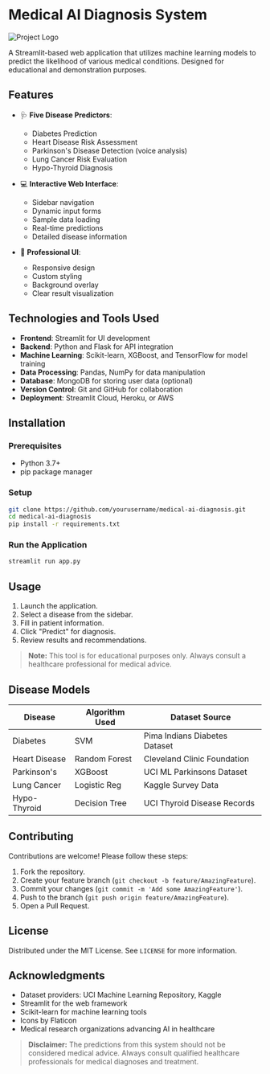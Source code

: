 # Medical AI Diagnosis System

![Project Logo](https://cdn-icons-png.flaticon.com/512/4807/4807695.png)

A Streamlit-based web application that utilizes machine learning models to predict the likelihood of various medical conditions. Designed for educational and demonstration purposes.

## Features

- 🩺 **Five Disease Predictors**:
  - Diabetes Prediction
  - Heart Disease Risk Assessment
  - Parkinson's Disease Detection (voice analysis)
  - Lung Cancer Risk Evaluation
  - Hypo-Thyroid Diagnosis

- 💻 **Interactive Web Interface**:
  - Sidebar navigation
  - Dynamic input forms
  - Sample data loading
  - Real-time predictions
  - Detailed disease information

- 🎨 **Professional UI**:
  - Responsive design
  - Custom styling
  - Background overlay
  - Clear result visualization

## Technologies and Tools Used

- **Frontend**: Streamlit for UI development
- **Backend**: Python and Flask for API integration
- **Machine Learning**: Scikit-learn, XGBoost, and TensorFlow for model training
- **Data Processing**: Pandas, NumPy for data manipulation
- **Database**: MongoDB for storing user data (optional)
- **Version Control**: Git and GitHub for collaboration
- **Deployment**: Streamlit Cloud, Heroku, or AWS

## Installation

### Prerequisites
- Python 3.7+
- pip package manager

### Setup
```bash
git clone https://github.com/yourusername/medical-ai-diagnosis.git
cd medical-ai-diagnosis
pip install -r requirements.txt
```

### Run the Application
```bash
streamlit run app.py
```

## Usage

1. Launch the application.
2. Select a disease from the sidebar.
3. Fill in patient information.
4. Click "Predict" for diagnosis.
5. Review results and recommendations.

> **Note:** This tool is for educational purposes only. Always consult a healthcare professional for medical advice.

## Disease Models

| Disease        | Algorithm Used | Dataset Source                          |
|---------------|---------------|-----------------------------------------|
| Diabetes      | SVM           | Pima Indians Diabetes Dataset          |
| Heart Disease| Random Forest | Cleveland Clinic Foundation            |
| Parkinson's  | XGBoost       | UCI ML Parkinsons Dataset              |
| Lung Cancer  | Logistic Reg  | Kaggle Survey Data                     |
| Hypo-Thyroid | Decision Tree | UCI Thyroid Disease Records            |

## Contributing

Contributions are welcome! Please follow these steps:

1. Fork the repository.
2. Create your feature branch (`git checkout -b feature/AmazingFeature`).
3. Commit your changes (`git commit -m 'Add some AmazingFeature'`).
4. Push to the branch (`git push origin feature/AmazingFeature`).
5. Open a Pull Request.

## License

Distributed under the MIT License. See `LICENSE` for more information.

## Acknowledgments

- Dataset providers: UCI Machine Learning Repository, Kaggle
- Streamlit for the web framework
- Scikit-learn for machine learning tools
- Icons by Flaticon
- Medical research organizations advancing AI in healthcare



> **Disclaimer:** The predictions from this system should not be considered medical advice. Always consult qualified healthcare professionals for medical diagnoses and treatment.

